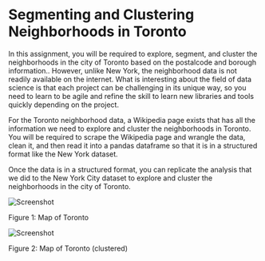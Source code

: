 # Segmenting and Clustering Neighborhoods in Toronto

In this assignment, you will be required to explore, segment, and cluster the neighborhoods in the city of Toronto based on the postalcode and borough information.. However, unlike New York, the neighborhood data is not readily available on the internet. What is interesting about the field of data science is that each project can be challenging in its unique way, so you need to learn to be agile and refine the skill to learn new libraries and tools quickly depending on the project.

For the Toronto neighborhood data, a Wikipedia page exists that has all the information we need to explore and cluster the neighborhoods in Toronto. You will be required to scrape the Wikipedia page and wrangle the data, clean it, and then read it into a pandas  dataframe so that it is in a structured format like the New York dataset.

Once the data is in a structured format, you can replicate the analysis that we did to the New York City dataset to explore and cluster the neighborhoods in the city of Toronto.

![Screenshot](https://user-images.githubusercontent.com/50514677/108463505-19a5b480-72b1-11eb-821a-4bd24f044bb1.png)

Figure 1: Map of Toronto

![Screenshot](https://user-images.githubusercontent.com/50514677/108463756-815bff80-72b1-11eb-935f-9bd604e1c4fe.png)

Figure 2: Map of Toronto (clustered)
